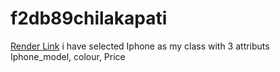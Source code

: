 # f2db89chilakapati
[Render Link](https://f2wb89chilakapati.onrender.com/)
i have selected Iphone as my class with 3 attributs Iphone_model, colour, Price
